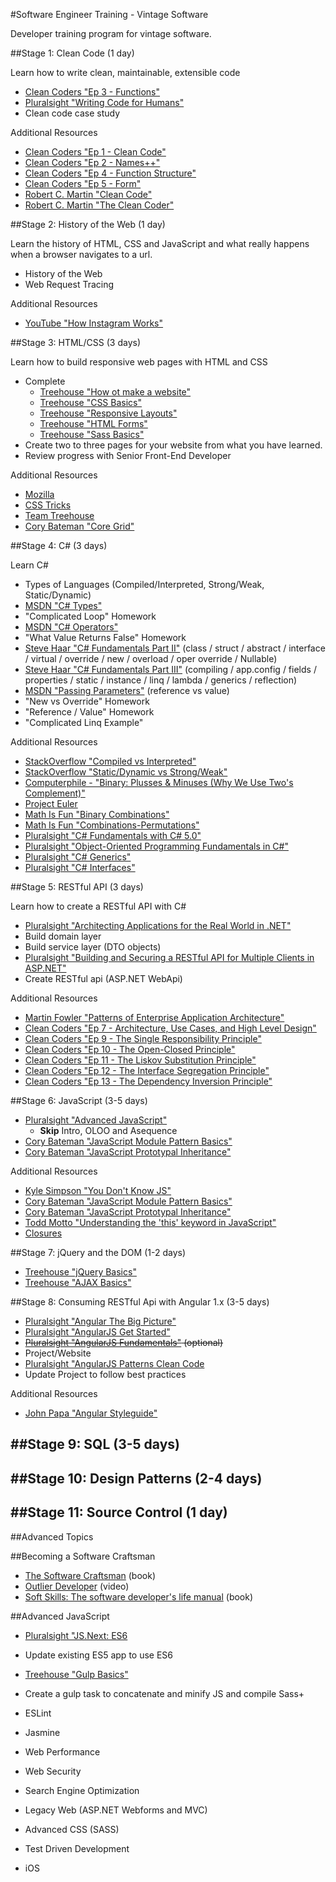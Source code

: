 #Software Engineer Training - Vintage Software

Developer training program for vintage software.

##Stage 1: Clean Code (1 day)

Learn how to write clean, maintainable, extensible code

- [Clean Coders "Ep 3 - Functions"](https://cleancoders.com/episode/clean-code-episode-3/show)
- [Pluralsight "Writing Code for Humans"](http://www.pluralsight.com/courses/writing-clean-code-humans)
- Clean code case study

Additional Resources
- [Clean Coders "Ep 1 - Clean Code"](https://cleancoders.com/episode/clean-code-episode-1/show)
- [Clean Coders "Ep 2 - Names++"](https://cleancoders.com/episode/clean-code-episode-2/show)
- [Clean Coders "Ep 4 - Function Structure"](https://cleancoders.com/episode/clean-code-episode-4/show)
- [Clean Coders "Ep 5 - Form"](https://cleancoders.com/episode/clean-code-episode-5/show)
- [Robert C. Martin "Clean Code"](http://www.amazon.com/Clean-Code-Handbook-Software-Craftsmanship/dp/0132350882)
- [Robert C. Martin "The Clean Coder"](http://www.amazon.com/The-Clean-Coder-Professional-Programmers/dp/0137081073)

##Stage 2: History of the Web (1 day)

Learn the history of HTML, CSS and JavaScript and what really happens when a browser navigates to a url.

- History of the Web
- Web Request Tracing

Additional Resources
- [YouTube "How Instagram Works"](https://www.youtube.com/watch?v=VkTCL6Nqm6Y)

##Stage 3: HTML/CSS (3 days)

Learn how to build responsive web pages with HTML and CSS

- Complete
  - [Treehouse "How ot make a website"](http://teamtreehouse.com/library/how-to-make-a-website)
  - [Treehouse "CSS Basics"](http://teamtreehouse.com/library/css-basics)
  - [Treehouse "Responsive Layouts"](http://teamtreehouse.com/library/responsive-layouts)
  - [Treehouse "HTML Forms"](http://teamtreehouse.com/library/html-forms)
  - [Treehouse "Sass Basics"](http://teamtreehouse.com/library/sass-basics)
- Create two to three pages for your website from what you have learned. 
- Review progress with Senior Front-End Developer

Additional Resources
- [Mozilla](https://developer.mozilla.org/en-US/)
- [CSS Tricks](https://css-tricks.com/)
- [Team Treehouse](https://teamtreehouse.com/)
- [Cory Bateman "Core Grid"](http://splintercode.github.io/core-grid/)

##Stage 4: C# (3 days)

Learn C#

- Types of Languages (Compiled/Interpreted, Strong/Weak, Static/Dynamic)
- [MSDN "C# Types"](https://msdn.microsoft.com/en-us/library/ya5y69ds.aspx)
- "Complicated Loop" Homework
- [MSDN "C# Operators"](https://msdn.microsoft.com/en-us/library/6a71f45d.aspx)
- "What Value Returns False" Homework
- [Steve Haar "C# Fundamentals Part II"](https://www.youtube.com/watch?v=xN4dnUZZVsY) (class / struct / abstract / interface / virtual / override / new / overload / oper override / Nullable)
- [Steve Haar "C# Fundamentals Part III"](https://www.youtube.com/watch?v=RwMfuz6-ybI) (compiling / app.config / fields / properties / static / instance / linq / lambda / generics / reflection)
- [MSDN "Passing Parameters"](https://msdn.microsoft.com/en-us/library/0f66670z.aspx) (reference vs value)
- "New vs Override" Homework
- "Reference / Value" Homework
- "Complicated Linq Example"

Additional Resources
- [StackOverflow "Compiled vs Interpreted"](http://stackoverflow.com/questions/3265357/compiled-vs-interpreted-languages)
- [StackOverflow "Static/Dynamic vs Strong/Weak"](http://stackoverflow.com/questions/2351190/static-dynamic-vs-strong-weak)
- [Computerphile - "Binary: Plusses & Minuses (Why We Use Two's Complement)"](https://www.youtube.com/watch?v=lKTsv6iVxV4)
- [Project Euler](https://projecteuler.net/)
- [Math Is Fun "Binary Combinations"](http://www.mathsisfun.com/binary-combinations.html)
- [Math Is Fun "Combinations-Permutations"](http://www.mathsisfun.com/combinatorics/combinations-permutations.html)
- [Pluralsight "C# Fundamentals with C# 5.0"](http://www.pluralsight.com/courses/csharp-fundamentals-csharp5)
- [Pluralsight "Object-Oriented Programming Fundamentals in C#"](http://www.pluralsight.com/courses/object-oriented-programming-fundamentals-csharp)
- [Pluralsight "C# Generics"](http://www.pluralsight.com/courses/csharp-generics)
- [Pluralsight "C# Interfaces"](http://www.pluralsight.com/courses/csharp-interfaces)

##Stage 5: RESTful API (3 days)

Learn how to create a RESTful API with C#

- [Pluralsight "Architecting Applications for the Real World in .NET"](http://www.pluralsight.com/courses/architecting-applications-dotnet)
- Build domain layer
- Build service layer (DTO objects)
- [Pluralsight "Building and Securing a RESTful API for Multiple Clients in ASP.NET"](http://www.pluralsight.com/courses/building-securing-restful-api-aspdotnet)
- Create RESTful api (ASP.NET WebApi)

Additional Resources
- [Martin Fowler "Patterns of Enterprise Application Architecture"](http://www.amazon.com/Patterns-Enterprise-Application-Architecture-Martin/dp/0321127420)
- [Clean Coders "Ep 7 - Architecture, Use Cases, and High Level Design"](https://cleancoders.com/episode/clean-code-episode-5/show)
- [Clean Coders "Ep 9 - The Single Responsibility Principle"](https://cleancoders.com/episode/clean-code-episode-5/show)
- [Clean Coders "Ep 10 - The Open-Closed Principle"](https://cleancoders.com/episode/clean-code-episode-5/show)
- [Clean Coders "Ep 11 - The Liskov Substitution Principle"](https://cleancoders.com/episode/clean-code-episode-5/show)
- [Clean Coders "Ep 12 - The Interface Segregation Principle"](https://cleancoders.com/episode/clean-code-episode-5/show)
- [Clean Coders "Ep 13 - The Dependency Inversion Principle"](https://cleancoders.com/episode/clean-code-episode-5/show)

##Stage 6: JavaScript (3-5 days)
- [Pluralsight "Advanced JavaScript"](http://www.pluralsight.com/courses/advanced-javascript)
    - **Skip** Intro, OLOO and Asequence 
- [Cory Bateman "JavaScript Module Pattern Basics"](http://corycode.me/blog/javascript-module-pattern-basics)
- [Cory Bateman "JavaScript Prototypal Inheritance"](http://corycode.me/blog/javascript-prototypal-inheritance)


Additional Resources 
- [Kyle Simpson "You Don't Know JS"](https://github.com/getify/You-Dont-Know-JS)
- [Cory Bateman "JavaScript Module Pattern Basics"](http://corycode.me/blog/javascript-module-pattern-basics)
- [Cory Bateman "JavaScript Prototypal Inheritance"](http://corycode.me/blog/javascript-prototypal-inheritance)
- [Todd Motto "Understanding the 'this' keyword in JavaScript"](http://toddmotto.com/understanding-the-this-keyword-in-javascript/)
- [Closures](https://developer.mozilla.org/en-US/docs/Web/JavaScript/Closures)

##Stage 7: jQuery and the DOM (1-2 days)
- [Treehouse "jQuery Basics"](http://teamtreehouse.com/library/jquery-basics)
- [Treehouse "AJAX Basics"](http://teamtreehouse.com/library/ajax-basics)

##Stage 8: Consuming RESTful Api with Angular 1.x (3-5 days)
- [Pluralsight "Angular The Big Picture"](http://www.pluralsight.com/courses/angular-big-picture)
- [Pluralsight "AngularJS Get Started"](http://www.pluralsight.com/courses/angularjs-get-started)
- ~~[Pluralsight "AngularJS Fundamentals"](http://www.pluralsight.com/courses/angularjs-fundamentals) (optional)~~
- Project/Website
- [Pluralsight "AngularJS Patterns Clean Code](http://www.pluralsight.com/courses/angularjs-patterns-clean-code)
- Update Project to follow best practices

Additional Resources
- [John Papa "Angular Styleguide"](https://github.com/johnpapa/angular-styleguide)

##Stage 9: SQL (3-5 days)
-

##Stage 10: Design Patterns (2-4 days)
-

##Stage 11: Source Control (1 day)
-

##Advanced Topics

##Becoming a Software Craftsman
- [The Software Craftsman](https://www.safaribooksonline.com/library/view/the-software-craftsman/9780134052625/) (book)
- [Outlier Developer](http://www.pluralsight.com/courses/career-reboot-for-developer-mind) (video)
- [Soft Skills: The software developer's life manual](https://www.safaribooksonline.com/library/view/soft-skills-the/9781617292392/) (book)

##Advanced JavaScript
- [Pluralsight "JS.Next: ES6](http://www.pluralsight.com/courses/js-next-es6)
- Update existing ES5 app to use ES6
- [Treehouse "Gulp Basics"](http://teamtreehouse.com/library/gulp-basics)
- Create a gulp task to concatenate and minify JS and compile Sass+
- ESLint
- Jasmine

- Web Performance
- Web Security
- Search Engine Optimization
- Legacy Web (ASP.NET Webforms and MVC)
- Advanced CSS (SASS)
- Test Driven Development
- iOS
